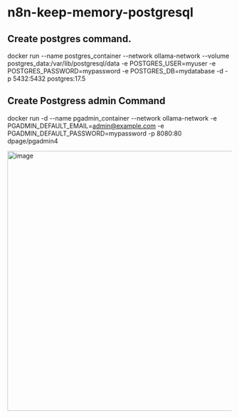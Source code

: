 # n8n-keep-memory-postgresql

## Create postgres command.
docker run 
  --name postgres_container 
  --network ollama-network 
  --volume postgres_data:/var/lib/postgresql/data 
  -e POSTGRES_USER=myuser 
  -e POSTGRES_PASSWORD=mypassword 
  -e POSTGRES_DB=mydatabase 
  -d 
  -p 5432:5432 
  postgres:17.5

  ## Create Postgress admin Command
  docker run -d 
  --name pgadmin_container 
  --network ollama-network 
  -e PGADMIN_DEFAULT_EMAIL=admin@example.com 
  -e PGADMIN_DEFAULT_PASSWORD=mypassword 
  -p 8080:80 
  dpage/pgadmin4

<img width="1390" height="583" alt="image" src="https://github.com/user-attachments/assets/caf1c4d9-ccc6-4096-bc7c-6e09e8e75a49" />

